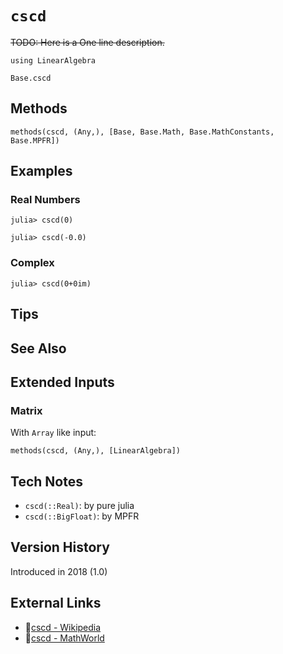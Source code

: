 # `cscd`

~~TODO: Here is a One line description.~~

```@setup repl_only
using LinearAlgebra
```
```@docs
Base.cscd
```


## Methods

```@repl
methods(cscd, (Any,), [Base, Base.Math, Base.MathConstants, Base.MPFR])
```


## Examples

### Real Numbers
```jldoctest
julia> cscd(0)

julia> cscd(-0.0)
```

### Complex
```jldoctest
julia> cscd(0+0im)
```

## Tips


## See Also



## Extended Inputs

### Matrix
With `Array` like input:
```@repl repl_only
methods(cscd, (Any,), [LinearAlgebra])
```


## Tech Notes

- `cscd(::Real)`: by pure julia
- `cscd(::BigFloat)`: by MPFR


## Version History

Introduced in 2018 (1.0)


## External Links
- 🔗[cscd - Wikipedia](https://en.wikipedia.org/wiki/ )
- 🔗[cscd - MathWorld](https://mathworld.wolfram.com/ )
